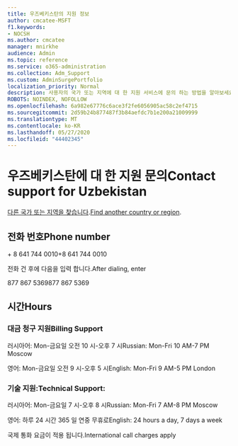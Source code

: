 ```yaml
---
title: 우즈베키스탄의 지원 정보
author: cmcatee-MSFT
f1.keywords:
- NOCSH
ms.author: cmcatee
manager: mnirkhe
audience: Admin
ms.topic: reference
ms.service: o365-administration
ms.collection: Adm_Support
ms.custom: AdminSurgePortfolio
localization_priority: Normal
description: 사용자의 국가 또는 지역에 대 한 지원 서비스에 문의 하는 방법을 알아보세요.
ROBOTS: NOINDEX, NOFOLLOW
ms.openlocfilehash: 6a982e67776c6ace3f2fe6056905ac58c2ef4715
ms.sourcegitcommit: 2d59b24b877487f3b84aefdc7b1e200a21009999
ms.translationtype: MT
ms.contentlocale: ko-KR
ms.lasthandoff: 05/27/2020
ms.locfileid: "44402345"
---
```

# <a name="contact-support-for-uzbekistan"></a><span data-ttu-id="9a580-103">우즈베키스탄에 대 한 지원 문의</span><span class="sxs-lookup"><span data-stu-id="9a580-103">Contact support for Uzbekistan</span></span>

<span data-ttu-id="9a580-104">[다른 국가 또는 지역을 찾습니다](../contact-support-for-business-products.md).</span><span class="sxs-lookup"><span data-stu-id="9a580-104">[Find another country or region](../contact-support-for-business-products.md).</span></span>

## <a name="phone-number"></a><span data-ttu-id="9a580-105">전화 번호</span><span class="sxs-lookup"><span data-stu-id="9a580-105">Phone number</span></span>
<span data-ttu-id="9a580-106">+ 8 641 744 0010</span><span class="sxs-lookup"><span data-stu-id="9a580-106">+8 641 744 0010</span></span>

<span data-ttu-id="9a580-107">전화 건 후에 다음을 입력 합니다.</span><span class="sxs-lookup"><span data-stu-id="9a580-107">After dialing, enter</span></span>

<span data-ttu-id="9a580-108">877 867 5369</span><span class="sxs-lookup"><span data-stu-id="9a580-108">877 867 5369</span></span>

## <a name="hours"></a><span data-ttu-id="9a580-109">시간</span><span class="sxs-lookup"><span data-stu-id="9a580-109">Hours</span></span>
### <a name="billing-support"></a><span data-ttu-id="9a580-110">대금 청구 지원</span><span class="sxs-lookup"><span data-stu-id="9a580-110">Billing Support</span></span>

<span data-ttu-id="9a580-111">러시아어: Mon-금요일 오전 10 시-오후 7 시</span><span class="sxs-lookup"><span data-stu-id="9a580-111">Russian: Mon-Fri 10 AM-7 PM Moscow</span></span>

<span data-ttu-id="9a580-112">영어: Mon-금요일 오전 9 시-오후 5 시</span><span class="sxs-lookup"><span data-stu-id="9a580-112">English: Mon-Fri 9 AM-5 PM London</span></span>

### <a name="technical-support"></a><span data-ttu-id="9a580-113">기술 지원:</span><span class="sxs-lookup"><span data-stu-id="9a580-113">Technical Support:</span></span>

<span data-ttu-id="9a580-114">러시아어: Mon-금요일 7 시-오후 8 시</span><span class="sxs-lookup"><span data-stu-id="9a580-114">Russian: Mon-Fri 7 AM-8 PM Moscow</span></span>

<span data-ttu-id="9a580-115">영어: 하루 24 시간 365 일 연중 무휴로</span><span class="sxs-lookup"><span data-stu-id="9a580-115">English: 24 hours a day, 7 days a week</span></span>

<span data-ttu-id="9a580-116">국제 통화 요금이 적용 됩니다.</span><span class="sxs-lookup"><span data-stu-id="9a580-116">International call charges apply</span></span>
